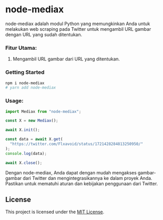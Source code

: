 # node-mediax

node-mediax adalah modul Python yang memungkinkan Anda untuk melakukan web scraping pada Twitter untuk mengambil URL gambar dengan URL yang sudah ditentukan.

### Fitur Utama:

1. Mengambil URL gambar dari URL yang ditentukan.

### Getting Started

```sh
npm i node-mediax
# yarn add node-mediax
```

### Usage:

```javascript
import Mediax from "node-mediax";

const X = new Mediax();

await X.init();

const data = await X.get(
  "https://twitter.com/Flxavoid/status/1721428284813250950/"
);
console.log(data);

await X.close();
```

Dengan node-mediax, Anda dapat dengan mudah mengakses gambar-gambar dari Twitter dan mengintegrasikannya ke dalam proyek Anda. Pastikan untuk mematuhi aturan dan kebijakan penggunaan dari Twitter.

## License

This project is licensed under the [MIT License](LICENSE).
